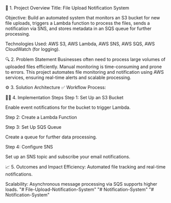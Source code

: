 📌 1. Project Overview
Title: File Upload Notification System

Objective: Build an automated system that monitors an S3 bucket for new file uploads, triggers a Lambda function to process the files, sends a notification via SNS, and stores metadata in an SQS queue for further processing.

Technologies Used: AWS S3, AWS Lambda, AWS SNS, AWS SQS, AWS CloudWatch (for logging).

🔍 2. Problem Statement
Businesses often need to process large volumes of uploaded files efficiently. Manual monitoring is time-consuming and prone to errors. This project automates file monitoring and notification using AWS services, ensuring real-time alerts and scalable processing.

⚙️ 3. Solution Architecture
✅ Workflow Process:


🧑‍💻 4. Implementation Steps
Step 1: Set Up an S3 Bucket

Enable event notifications for the bucket to trigger Lambda.

Step 2: Create a Lambda Function

Step 3: Set Up SQS Queue

Create a queue for further data processing.

Step 4: Configure SNS

Set up an SNS topic and subscribe your email notifications.

📈 5. Outcomes and Impact
Efficiency: Automated file tracking and real-time notifications.

Scalability: Asynchronous message processing via SQS supports higher loads.
"# File-Upload-Notification-System" 
"# Notification-System" 
"# Notification-System" 
